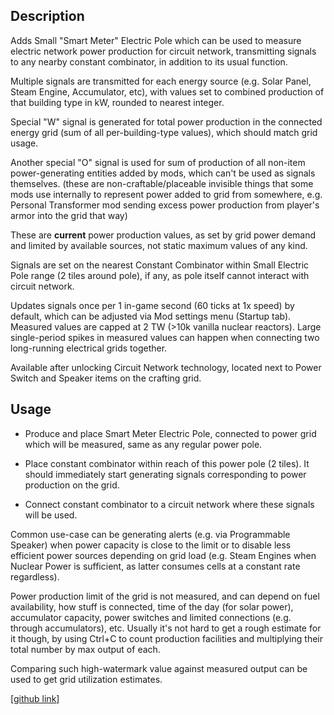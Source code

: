 ## Description

Adds Small "Smart Meter" Electric Pole which can be used to measure electric network power production for circuit network, transmitting signals to any nearby constant combinator, in addition to its usual function.

Multiple signals are transmitted for each energy source (e.g. Solar Panel, Steam Engine, Accumulator, etc), with values set to combined production of that building type in kW, rounded to nearest integer.

Special "W" signal is generated for total power production in the connected energy grid (sum of all per-building-type values), which should match grid usage.

Another special "O" signal is used for sum of production of all non-item power-generating entities added by mods, which can't be used as signals themselves.
(these are non-craftable/placeable invisible things that some mods use internally to represent power added to grid from somewhere, e.g. Personal Transformer mod sending excess power production from player's armor into the grid that way)

These are **current** power production values, as set by grid power demand and limited by available sources, not static maximum values of any kind.

Signals are set on the nearest Constant Combinator within Small Electric Pole range (2 tiles around pole), if any, as pole itself cannot interact with circuit network.

Updates signals once per 1 in-game second (60 ticks at 1x speed) by default, which can be adjusted via Mod settings menu (Startup tab).
Measured values are capped at 2 TW (>10k vanilla nuclear reactors).
Large single-period spikes in measured values can happen when connecting two long-running electrical grids together.

Available after unlocking Circuit Network technology, located next to Power Switch and Speaker items on the crafting grid.


## Usage

- Produce and place Smart Meter Electric Pole, connected to power grid which will be measured, same as any regular power pole.

- Place constant combinator within reach of this power pole (2 tiles).
  It should immediately start generating signals corresponding to power production on the grid.

- Connect constant combinator to a circuit network where these signals will be used.

Common use-case can be generating alerts (e.g. via Programmable Speaker) when power capacity is close to the limit or to disable less efficient power sources depending on grid load (e.g. Steam Engines when Nuclear Power is sufficient, as latter consumes cells at a constant rate regardless).

Power production limit of the grid is not measured, and can depend on fuel availability, how stuff is connected, time of the day (for solar power), accumulator capacity, power switches and limited connections (e.g. through accumulators), etc.
Usually it's not hard to get a rough estimate for it though, by using Ctrl+C to count production facilities and multiplying their total number by max output of each.

Comparing such high-watermark value against measured output can be used to get grid utilization estimates.

[[github link](https://github.com/mk-fg/games/tree/master/factorio/Circuit_Power_Measurement_Pole)]
